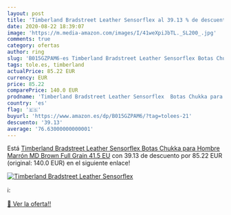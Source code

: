 ```yaml
---
layout: post
title: 'Timberland Bradstreet Leather Sensorflex al 39.13 % de descuento'
date: 2020-08-22 18:39:07
image: 'https://m.media-amazon.com/images/I/41weXpiJbTL._SL200_.jpg'
comments: true
category: ofertas
author: ring
slug: 'B015GZPAM6-es Timberland Bradstreet Leather Sensorflex Botas Chukka para...'
tags: tole.es, timberland
actualPrice: 85.22 EUR
currency: EUR
price: 85.22
comparePrice: 140.0 EUR
prodname: 'Timberland Bradstreet Leather Sensorflex  Botas Chukka para Hombre  Marrón MD Brown Full Grain  41.5 EU'
country: 'es'
flag: '🇪🇸'
buyurl: 'https://www.amazon.es/dp/B015GZPAM6/?tag=tolees-21'
descuento: '39.13'
average: '76.63000000000001'
---
```


Está [Timberland Bradstreet Leather Sensorflex  Botas Chukka para Hombre  Marrón MD Brown Full Grain  41.5 EU](https://www.amazon.es/dp/B015GZPAM6/?tag=tolees-21) con 39.13 de descuento por 85.22 EUR (original: 140.0 EUR) en el siguiente enlace!

[![Timberland Bradstreet Leather Sensorflex](https://m.media-amazon.com/images/I/41weXpiJbTL._SL200_.jpg)](https://www.amazon.es/dp/B015GZPAM6/?tag=tolees-21)

ℹ️:


[🛒 Ver la oferta!!](https://www.amazon.es/dp/B015GZPAM6/?tag=tolees-21)
